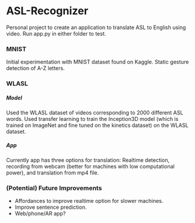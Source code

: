 # ASL-Recognizer
Personal project to create an application to translate ASL to English using video. Run app.py in either folder to test.

### MNIST 
Initial experimentation with MNIST dataset found on Kaggle. Static gesture detection of A-Z letters.

### WLASL
##### Model
Used the WLASL dataset of videos corresponding to 2000 different ASL words. Used transfer learning to train the Inception3D model (which is trained on ImageNet and fine tuned on the kinetics dataset) on the WLASL dataset.

##### App
Currently app has three options for translation: Realtime detection, recording from webcam (better for machines with low computational power), and translation from mp4 file.

### (Potential) Future Improvements
- Affordances to improve realtime option for slower machines.
- Improve sentence prediction.
- Web/phone/AR app?
